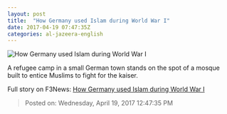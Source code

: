 ```yaml
---
layout: post
title:  "How Germany used Islam during World War I"
date: 2017-04-19 07:47:35Z
categories: al-jazeera-english
---
```


![How Germany used Islam during World War I](http://www.aljazeera.com/mritems/Images/2017/4/11/c4b94bf169eb4baabcb5da541b3a6498_18.jpg)

A refugee camp in a small German town stands on the spot of a mosque built to entice Muslims to fight for the kaiser.


Full story on F3News: [How Germany used Islam during World War I](http://www.f3nws.com/n/KC3bNJ)

> Posted on: Wednesday, April 19, 2017 12:47:35 PM
